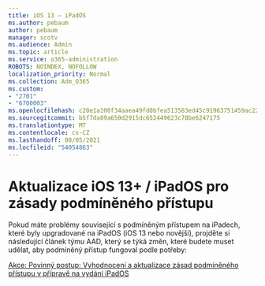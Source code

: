 ```yaml
---
title: iOS 13 – iPadOS
ms.author: pebaum
author: pebaum
manager: scotv
ms.audience: Admin
ms.topic: article
ms.service: o365-administration
ROBOTS: NOINDEX, NOFOLLOW
localization_priority: Normal
ms.collection: Adm_O365
ms.custom:
- "2701"
- "6700003"
ms.openlocfilehash: c20e1a100f34aaea49fd0bfea513583ed45c91963751459ac229a265929f3fd0
ms.sourcegitcommit: b5f7da89a650d2915dc652449623c78be6247175
ms.translationtype: MT
ms.contentlocale: cs-CZ
ms.lasthandoff: 08/05/2021
ms.locfileid: "54054863"
---
```

# <a name="ios-13--ipados-updates-for-conditional-access-policy"></a>Aktualizace iOS 13+ / iPadOS pro zásady podmíněného přístupu

Pokud máte problémy související s podmíněným přístupem na iPadech, které byly upgradované na iPadOS (iOS 13 nebo novější), projděte si následující článek týmu AAD, který se týká změn, které budete muset udělat, aby podmíněný přístup fungoval podle potřeby:

[Akce: Povinný postup: Vyhodnocení a aktualizace zásad podmíněného přístupu v přípravě na vydání iPadOS](https://support.microsoft.com/help/4521038/action-required-update-conditional-access-policies-for-ipados)